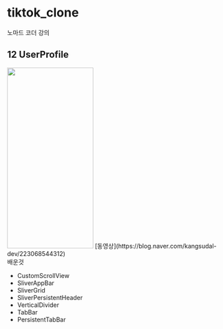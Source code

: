 # tiktok_clone

노마드 코더 강의

## 12 UserProfile
<img src='https://user-images.githubusercontent.com/32862869/230702404-66cedaf0-11bb-48a2-beef-d34c57f2783f.png' width='200' height='420'/>
[동영상](https://blog.naver.com/kangsudal-dev/223068544312)

<br/>
배운것

- CustomScrollView
- SliverAppBar
- SliverGrid
- SliverPersistentHeader
- VerticalDivider
- TabBar
- PersistentTabBar
